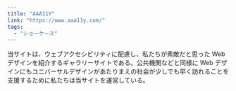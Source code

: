 ```yaml
---
title: "AAA11Y"
link: "https://www.aaa11y.com/"
tags:
  - "ショーケース"
---
```


当サイトは、ウェブアクセシビリティに配慮し、私たちが素敵だと思った Web デザインを紹介するギャラリーサイトである。公共機関などと同様に Web デザインにもユニバーサルデザインがあたりまえの社会が少しでも早く訪れることを支援するために私たちは当サイトを運営している。
